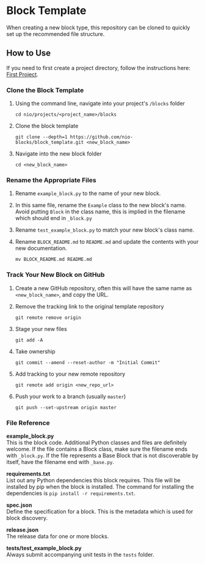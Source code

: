 # Block Template

When creating a new block type, this repository can be cloned to quickly set up the recommended file structure.

## How to Use

If you need to first create a project directory, follow the instructions here: [First Project](https://docs.n.io/getting_started/locally.html#first-project).

### Clone the Block Template

  1. Using the command line, navigate into your project's `/blocks` folder
      
      `cd nio/projects/<project_name>/blocks`
  2. Clone the block template
      
      `git clone --depth=1 https://github.com/nio-blocks/block_template.git <new_block_name>`
  2. Navigate into the new block folder
      
      `cd <new_block_name>`

### Rename the Appropriate Files

  1. Rename `example_block.py` to the name of your new block.
  1. In this same file, rename the `Example` class to the new block's name. Avoid putting `Block` in the class name, this is implied in the filename which should end in `_block.py`
  1. Rename `test_example_block.py` to match your new block's class name.
  1. Rename `BLOCK_README.md` to `README.md` and update the contents with your new documentation.

        `mv BLOCK_README.md README.md`

### Track Your New Block on GitHub

  1. Create a new GitHub repository, often this will have the same name as `<new_block_name>`, and copy the URL.
  1. Remove the tracking link to the original template repository

       `git remote remove origin`
  1. Stage your new files

        `git add -A`
  1. Take ownership

        `git commit --amend --reset-author -m "Initial Commit"`
  1. Add tracking to your new remote repository

        `git remote add origin <new_repo_url>`
  1. Push your work to a branch (usually `master`)

        `git push --set-upstream origin master`

### File Reference

**example_block.py**<br>This is the block code. Additional Python classes and files are definitely welcome. If the file contains a Block class, make sure the filename ends with `_block.py`. If the file represents a Base Block that is not discoverable by itself, have the filename end with `_base.py`.

**requirements.txt**
<br>List out any Python dependencies this block requires. This file will be installed by pip when the block is installed. The command for installing the dependencies is `pip install -r requirements.txt`.

**spec.json**<br>
Define the specification for a block. This is the metadata which is used for block discovery.

**release.json**<br>The release data for one or more blocks.

**tests/test_example_block.py**<br>Always submit accompanying unit tests in the `tests` folder.

